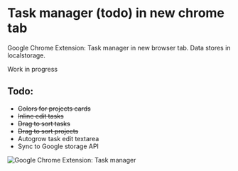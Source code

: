 # Task manager (todo) in new chrome tab

Google Chrome Extension: Task manager in new browser tab. Data stores in localstorage. 

Work in progress

## Todo:

* ~~Colors for projects cards~~
* ~~Inline edit tasks~~
* ~~Drag to sort tasks~~
* ~~Drag to sort projects~~
* Autogrow task edit textarea
* Sync to Google storage API


![Google Chrome Extension: Task manager](https://vivasart.com/sites/default/files/todo03.jpg "Task manager in new tab")
